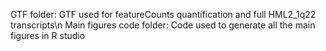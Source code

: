 GTF folder: GTF used for featureCounts quantification and full HML2_1q22 transcripts\n
Main figures code folder: Code used to generate all the main figures in R studio
